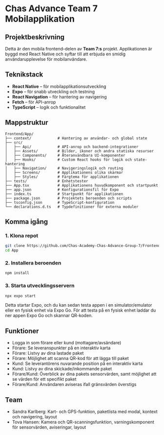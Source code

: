 # Chas Advance Team 7 Mobilapplikation

## Projektbeskrivning

Detta är den mobila frontend-delen av **Team 7:s** projekt. Applikationen är byggd med React Native och syftar till att erbjuda en smidig användarupplevelse för mobilanvändare.

## Teknikstack

- **React Native** – för mobilapplikationsutveckling  
- **Expo** – för snabb utveckling och testning  
- **React Navigation** – för hantering av navigering  
- **Fetch** – för API-anrop  
- **TypeScript** – logik och funktionalitet 

## Mappstruktur

```text
Frontend/App/
├── context/            # Hantering av användar- och global state
├── src/
│   ├── Api/            # API-anrop och backend-integrationer
│   ├── Assets/         # Bilder, ikoner och andra statiska resurser
│   ├── Components/     # Återanvändbara UI-komponenter
│   ├── Hooks/          # Custom React hooks för logik och state-hantering
│   ├── Navigation/     # Navigeringslogik och routing
│   ├── Screens/        # Applikationens olika skärmar
│   ├── Styles/         # Färgtema för applikationen
├── tests/              # Enhetstester
├── App.tsx             # Applikationens huvudkomponent och startpunkt
├── app.json            # Konfigurationsfil för Expo
├── index.ts            # Startpunkt för applikationen
├── package.json        # Projektets beroenden och scripts
├── tsconfig.json       # TypeScript-konfiguration
└── declarations.d.ts   # Typdefinitioner för externa moduler
```

## Komma igång

### 1. Klona repot

```bash
git clone https://github.com/Chas-Academy-Chas-Advance-Group-7/Frontend.git
cd App
```

### 2. Installera beroenden

```bash
npm install
```

### 3. Starta utvecklingsservern

```bash
npx expo start
```

Detta startar Expo, och du kan sedan testa appen i en simulator/emulator eller en fysisk enhet via Expo Go. För att testa på en fysisk enhet laddar du ner appen Expo Go och skannar QR-koden.

## Funktioner

- Logga in som förare eller kund (mottagare/avsändare)
- Förare: Se leveranspunkter på en interaktiv karta
- Förare: Listvy av dina lastade paket
- Förare: Möjlighet att scanna QR-kod för att lägga till paket
- Kund: Se leverantörens nuvarande position på en interaktiv karta
- Kund: Listvy av dina skickade/inkommande paket
- Förare/Kund: Överblick av dina pakets sensorvärden, samt möjlighet att se värden för ett specifikt paket
- Förare/Kund: Användaren aviseras ifall gränsvärden överstigs

## Team

- Sandra Karlberg: Kart- och GPS-funktion, paketlista med modal, kontext och navigering, layout
- Tova Hansen: Kamera och QR-scanningsfunktion, varningskomponent för sensorvärden, aviseringar, layout
